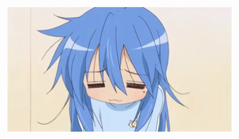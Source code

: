 <p align="center">
  <img width="600" src="https://raw.githubusercontent.com/keelanbrady1011/keelanbrady1011/main/big-lucky-star-yawn.gif">
</p>
